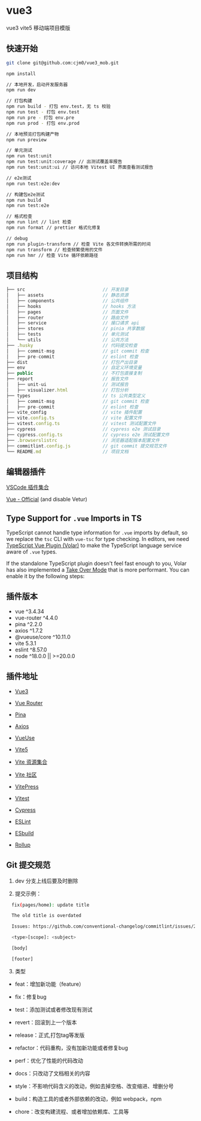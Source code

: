 # vue3

vue3 vite5 移动端项目模版

## 快速开始

```bash
git clone git@github.com:cjm0/vue3_mob.git

npm install

// 本地开发，启动开发服务器
npm run dev

// 打包构建
npm run build - 打包 env.test，无 ts 校验
npm run test - 打包 env.test
npm run pre - 打包 env.pre
npm run prod - 打包 env.prod

// 本地预览打包构建产物
npm run preview

// 单元测试
npm run test:unit
npm run test:unit:coverage // 出测试覆盖率报告
npm run test:unit:ui // 访问本地 Vitest UI 界面查看测试报告

// e2e测试
npm run test:e2e:dev

// 构建包e2e测试
npm run build
npm run test:e2e

// 格式检查
npm run lint // lint 检查
npm run format // prettier 格式化修复

// debug
npm run plugin-transform // 检查 Vite 各文件转换所需的时间
npm run transform // 检查频繁使用的文件
npm run hmr // 检查 Vite 循环依赖路径
```

## 项目结构

```js
├── src                             // 开发目录
│   ├── assets                      // 静态资源
│   ├── components                  // 公共组件
│   ├── hooks                       // hooks 方法
│   ├── pages                       // 页面文件
│   ├── router                      // 路由文件
│   ├── service                     // 接口请求 api
│   ├── stores                      // pinia 共享数据
│   ├── tests                       // 单元测试
│   └── utils                       // 公共方法
├── .husky                          // 代码提交检查
│   ├── commit-msg                  // git commit 检查
│   ├── pre-commit                  // eslint 检查
├── dist                            // 打包产出目录
├── env                             // 自定义环境变量
├── public                          // 不打包直接复制
├── report                          // 报告文件
│   ├── unit-ui                     // 测试报告
│   ├── visualizer.html             // 打包分析
├── types                           // ts 公共类型定义
│   ├── commit-msg                  // git commit 检查
│   ├── pre-commit                  // eslint 检查
├── vite_config                     // vite 插件配置
├── vite.config.ts                  // vite 配置文件
├── vitest.config.ts                // vitest 测试配置文件
├── cypress                         // cypress e2e 测试目录
├── cypress.config.ts               // cypress e2e 测试配置文件
├── .browserslistrc                 // 浏览器适配版本配置文件
├── commitlint.config.js            // git commit 提交规范文件
└── README.md                       // 项目文档
```

## 编辑器插件

[VSCode 插件集合](https://code.visualstudio.com/)

[Vue - Official](https://marketplace.visualstudio.com/items?itemName=Vue.volar) (and disable Vetur)

## Type Support for `.vue` Imports in TS

TypeScript cannot handle type information for `.vue` imports by default, so we replace the `tsc` CLI with `vue-tsc` for type checking. In editors, we need [TypeScript Vue Plugin (Volar)](https://marketplace.visualstudio.com/items?itemName=Vue.volar) to make the TypeScript language service aware of `.vue` types.

If the standalone TypeScript plugin doesn't feel fast enough to you, Volar has also implemented a [Take Over Mode](https://github.com/johnsoncodehk/volar/discussions/471#discussioncomment-1361669) that is more performant. You can enable it by the following steps:

## 插件版本

- vue ^3.4.34
- vue-router ^4.4.0
- pina ^2.2.0
- axios ^1.7.2
- @vueuse/core ^10.11.0
- vite 5.3.1
- eslint ^8.57.0
- node ^18.0.0 || >=20.0.0

## 插件地址

- [Vue3](https://cn.vuejs.org/guide/introduction.html)

- [Vue Router](https://router.vuejs.org/zh/guide)

- [Pina](https://pinia.vuejs.org/zh/introduction.html)

- [Axios](https://www.axios-http.cn/docs/intro)

- [VueUse](https://vueuse.org/guide/)

- [Vite5](https://cn.vitejs.dev/guide)
- [Vite 资源集合](https://github.com/vitejs/awesome-vite)
- [Vite 社区](https://dev.to/t/vite)

- [VitePress](https://vitepress.dev/zh/guide/getting-started)

- [Vitest](https://cn.vitest.dev/)

- [Cypress](https://www.cypress.io/)

- [ESLint](https://eslint.org/)

- [ESbuild](https://www.esbuild.cn/)

- [Rollup](https://www.rollupjs.com/)

## Git 提交规范

1. dev 分支上线后要及时删除

2. 提交示例：

```bash
  fix(pages/home): update title

  The old title is overdated

  Issues: https://github.com/conventional-changelog/commitlint/issues/2507

  <type>[scope]: <subject>

  [body]

  [footer]
```

3. 类型
- feat：增加新功能（feature）
- fix：修复bug
- test：添加测试或者修改现有测试
- revert：回滚到上一个版本
- release：正式,打包tag等发版

- refactor：代码重构，没有加新功能或者修复bug
- perf：优化了性能的代码改动
- docs：只改动了文档相关的内容
- style：不影响代码含义的改动，例如去掉空格、改变缩进、增删分号

- build：构造工具的或者外部依赖的改动，例如 webpack，npm
- chore：改变构建流程、或者增加依赖库、工具等
